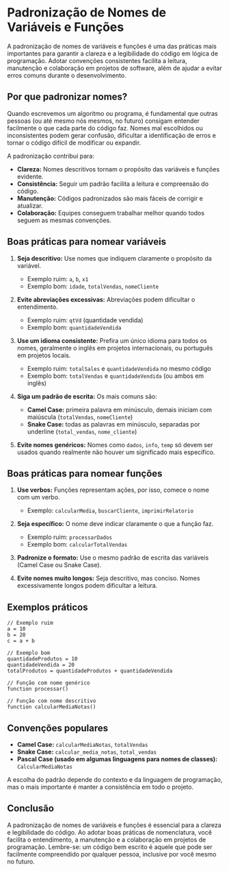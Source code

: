 # Padronização de Nomes de Variáveis e Funções

A padronização de nomes de variáveis e funções é uma das práticas mais importantes para garantir a clareza e a legibilidade do código em lógica de programação. Adotar convenções consistentes facilita a leitura, manutenção e colaboração em projetos de software, além de ajudar a evitar erros comuns durante o desenvolvimento.

## Por que padronizar nomes?

Quando escrevemos um algoritmo ou programa, é fundamental que outras pessoas (ou até mesmo nós mesmos, no futuro) consigam entender facilmente o que cada parte do código faz. Nomes mal escolhidos ou inconsistentes podem gerar confusão, dificultar a identificação de erros e tornar o código difícil de modificar ou expandir.

A padronização contribui para:

- **Clareza:** Nomes descritivos tornam o propósito das variáveis e funções evidente.
- **Consistência:** Seguir um padrão facilita a leitura e compreensão do código.
- **Manutenção:** Códigos padronizados são mais fáceis de corrigir e atualizar.
- **Colaboração:** Equipes conseguem trabalhar melhor quando todos seguem as mesmas convenções.

## Boas práticas para nomear variáveis

1. **Seja descritivo:** Use nomes que indiquem claramente o propósito da variável.
   - Exemplo ruim: `a`, `b`, `x1`
   - Exemplo bom: `idade`, `totalVendas`, `nomeCliente`

2. **Evite abreviações excessivas:** Abreviações podem dificultar o entendimento.
   - Exemplo ruim: `qtVd` (quantidade vendida)
   - Exemplo bom: `quantidadeVendida`

3. **Use um idioma consistente:** Prefira um único idioma para todos os nomes, geralmente o inglês em projetos internacionais, ou português em projetos locais.
   - Exemplo ruim: `totalSales` e `quantidadeVendida` no mesmo código
   - Exemplo bom: `totalVendas` e `quantidadeVendida` (ou ambos em inglês)

4. **Siga um padrão de escrita:** Os mais comuns são:
   - **Camel Case:** primeira palavra em minúsculo, demais iniciam com maiúscula (`totalVendas`, `nomeCliente`)
   - **Snake Case:** todas as palavras em minúsculo, separadas por underline (`total_vendas`, `nome_cliente`)

5. **Evite nomes genéricos:** Nomes como `dados`, `info`, `temp` só devem ser usados quando realmente não houver um significado mais específico.

## Boas práticas para nomear funções

1. **Use verbos:** Funções representam ações, por isso, comece o nome com um verbo.
   - Exemplo: `calcularMedia`, `buscarCliente`, `imprimirRelatorio`

2. **Seja específico:** O nome deve indicar claramente o que a função faz.
   - Exemplo ruim: `processarDados`
   - Exemplo bom: `calcularTotalVendas`

3. **Padronize o formato:** Use o mesmo padrão de escrita das variáveis (Camel Case ou Snake Case).

4. **Evite nomes muito longos:** Seja descritivo, mas conciso. Nomes excessivamente longos podem dificultar a leitura.

## Exemplos práticos

```pseudocode
// Exemplo ruim
a = 10
b = 20
c = a + b

// Exemplo bom
quantidadeProdutos = 10
quantidadeVendida = 20
totalProdutos = quantidadeProdutos + quantidadeVendida
```

```pseudocode
// Função com nome genérico
function processar()

// Função com nome descritivo
function calcularMediaNotas()
```

## Convenções populares

- **Camel Case:** `calcularMediaNotas`, `totalVendas`
- **Snake Case:** `calcular_media_notas`, `total_vendas`
- **Pascal Case (usado em algumas linguagens para nomes de classes):** `CalcularMediaNotas`

A escolha do padrão depende do contexto e da linguagem de programação, mas o mais importante é manter a consistência em todo o projeto.

## Conclusão

A padronização de nomes de variáveis e funções é essencial para a clareza e legibilidade do código. Ao adotar boas práticas de nomenclatura, você facilita o entendimento, a manutenção e a colaboração em projetos de programação. Lembre-se: um código bem escrito é aquele que pode ser facilmente compreendido por qualquer pessoa, inclusive por você mesmo no futuro.